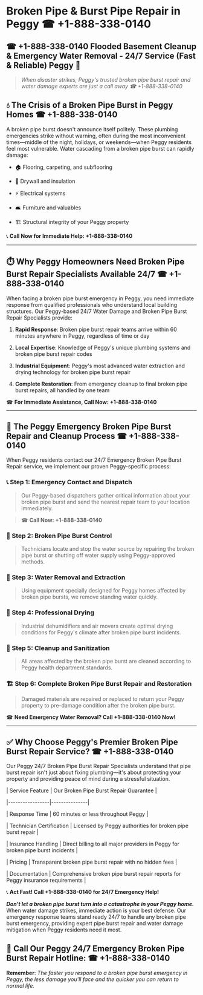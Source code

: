 # Broken Pipe & Burst Pipe Repair in Peggy ☎ +1-888-338-0140  
## ☎ +1-888-338-0140 Flooded Basement Cleanup & Emergency Water Removal - 24/7 Service (Fast & Reliable) Peggy 🚨  

> *When disaster strikes, Peggy's trusted broken pipe burst repair and water damage experts are just a call away ☎ +1-888-338-0140*  

## 💧 The Crisis of a Broken Pipe Burst in Peggy Homes ☎ +1-888-338-0140  

A broken pipe burst doesn't announce itself politely. These plumbing emergencies strike without warning, often during the most inconvenient times—middle of the night, holidays, or weekends—when Peggy residents feel most vulnerable. Water cascading from a broken pipe burst can rapidly damage:  

* 🏠 Flooring, carpeting, and subflooring  
* 🧱 Drywall and insulation  
* ⚡ Electrical systems  
* 🛋️ Furniture and valuables  
* 🏗️ Structural integrity of your Peggy property  

📞 **Call Now for Immediate Help: +1-888-338-0140**  

---  

## ⏱️ Why Peggy Homeowners Need Broken Pipe Burst Repair Specialists Available 24/7 ☎ +1-888-338-0140  

When facing a broken pipe burst emergency in Peggy, you need immediate response from qualified professionals who understand local building structures. Our Peggy-based 24/7 Water Damage and Broken Pipe Burst Repair Specialists provide:  

1. **Rapid Response**: Broken pipe burst repair teams arrive within 60 minutes anywhere in Peggy, regardless of time or day  
2. **Local Expertise**: Knowledge of Peggy's unique plumbing systems and broken pipe burst repair codes  
3. **Industrial Equipment**: Peggy's most advanced water extraction and drying technology for broken pipe burst repair  
4. **Complete Restoration**: From emergency cleanup to final broken pipe burst repairs, all handled by one team  

☎ **For Immediate Assistance, Call Now: +1-888-338-0140**  

---  

## 🔧 The Peggy Emergency Broken Pipe Burst Repair and Cleanup Process ☎ +1-888-338-0140  

When Peggy residents contact our 24/7 Emergency Broken Pipe Burst Repair service, we implement our proven Peggy-specific process:  

### 📞 Step 1: Emergency Contact and Dispatch  
> Our Peggy-based dispatchers gather critical information about your broken pipe burst and send the nearest repair team to your location immediately.  
> ☎ **Call Now: +1-888-338-0140**  

### 🚿 Step 2: Broken Pipe Burst Control  
> Technicians locate and stop the water source by repairing the broken pipe burst or shutting off water supply using Peggy-approved methods.  

### 🌊 Step 3: Water Removal and Extraction  
> Using equipment specially designed for Peggy homes affected by broken pipe bursts, we remove standing water quickly.  

### 💨 Step 4: Professional Drying  
> Industrial dehumidifiers and air movers create optimal drying conditions for Peggy's climate after broken pipe burst incidents.  

### 🧼 Step 5: Cleanup and Sanitization  
> All areas affected by the broken pipe burst are cleaned according to Peggy health department standards.  

### 🏗️ Step 6: Complete Broken Pipe Burst Repair and Restoration  
> Damaged materials are repaired or replaced to return your Peggy property to pre-damage condition after the broken pipe burst.  

☎ **Need Emergency Water Removal? Call +1-888-338-0140 Now!**  

---  

## ✅ Why Choose Peggy's Premier Broken Pipe Burst Repair Service? ☎ +1-888-338-0140  

Our Peggy 24/7 Broken Pipe Burst Repair Specialists understand that pipe burst repair isn't just about fixing plumbing—it's about protecting your property and providing peace of mind during a stressful situation.  

| Service Feature | Our Broken Pipe Burst Repair Guarantee |  
|-----------------|---------------|  
| Response Time | 60 minutes or less throughout Peggy |  
| Technician Certification | Licensed by Peggy authorities for broken pipe burst repair |  
| Insurance Handling | Direct billing to all major providers in Peggy for broken pipe burst incidents |  
| Pricing | Transparent broken pipe burst repair with no hidden fees |  
| Documentation | Comprehensive broken pipe burst repair reports for Peggy insurance requirements |  

📞 **Act Fast! Call +1-888-338-0140 for 24/7 Emergency Help!**  

***Don't let a broken pipe burst turn into a catastrophe in your Peggy home.*** When water damage strikes, immediate action is your best defense. Our emergency response teams stand ready 24/7 to handle any broken pipe burst emergency, providing expert pipe burst repair and water damage mitigation when Peggy residents need it most.  

## 📱 Call Our Peggy 24/7 Emergency Broken Pipe Burst Repair Hotline: ☎ +1-888-338-0140  

**Remember**: *The faster you respond to a broken pipe burst emergency in Peggy, the less damage you'll face and the quicker you can return to normal life.*